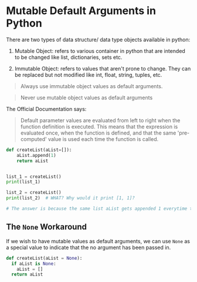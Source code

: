 # Mutable Default Arguments in Python

There are two types of data structure/ data type objects available in python:

1. Mutable Object: refers to various container in python that are intended to be changed like list, dictionaries, sets etc.

2. Immutable Object: refers to values that aren't prone to change. They can be replaced but not modified like int, float, string, tuples, etc.

> Always use immutable object values as default arguments.

> Never use mutable object values as default arguments

The Official Documentation says:

> Default parameter values are evaluated from left to right when the function definition is executed. This means that the expression is evaluated once, when the function is defined, and that the same 'pre-computed' value is used each time the function is called.

```python
def createList(aList=[]):
    aList.append(1)
    return aList


list_1 = createList()
print(list_1)

list_2 = createList()
print(list_2)  # WHAT? Why would it print [1, 1]?

# The answer is because the same list aList gets appended 1 everytime the function is ran. A new list isn't created like in JavaScript.
```

## The `None` Workaround

If we wish to have mutable values as default arguments, we can use `None` as a special value to indicate that the no argument has been passed in.

```py
def createList(aList = None):
  if aList is None:
    aList = []
  return aList
```
